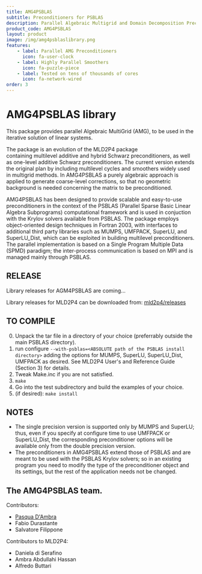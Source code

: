 ```yaml
---
title: AMG4PSBLAS
subtitle: Preconditioners for PSBLAS
description: Parallel Algebraic Multigrid and Domain Decomposition Preconditioners
product_code: AMG4PSBLAS
layout: product
image: /img/amg4psblaslibrary.png
features:
    - label: Parallel AMG Preconditioners
      icon: fa-user-clock
    - label: Highly Parallel Smoothers
      icon: fa-puzzle-piece
    - label: Tested on tens of thousands of cores
      icon: fa-network-wired
order: 3
---
```


AMG4PSBLAS library
===========================

This package provides parallel Algebraic MultiGrid (AMG), to be used in the
iterative solution of linear systems.

The package is an evolution of the MLD2P4 package  
containing multilevel additive and hybrid Schwarz preconditioners,
as well as one-level additive Schwarz preconditioners. The current
version extends the original plan by including multilevel cycles
and smoothers widely used in multigrid methods. In AMG4PSBLAS a purely algebraic
approach is applied to generate coarse-level corrections, so that
no geometric background is needed concerning the matrix to be
preconditioned.

AMG4PSBLAS has been designed to provide scalable and easy-to-use preconditioners
in the context of the PSBLAS (Parallel Sparse Basic
Linear Algebra Subprograms) computational framework and is used
in conjuction with the Krylov solvers available from PSBLAS. The
package employs object-oriented design techniques in Fortran 2003,
with interfaces to additional third party libraries such as MUMPS,
UMFPACK, SuperLU, and SuperLU_Dist, which can be exploited in building
multilevel preconditioners. The parallel implementation is based on
a Single Program Multiple Data (SPMD) paradigm; the inter-process
communication is based on MPI and is managed mainly through PSBLAS.

RELEASE
-------
Library releases for AGM4PSBLAS are coming...

Library releases for MLD2P4 can be downloaded from: [mld2p4/releases](https://github.com/sfilippone/mld2p4-2/releases)

TO COMPILE
----------
0. Unpack the tar file in a directory of your choice (preferrably
   outside the main PSBLAS directory).
1. run configure `--with-psblas=<ABSOLUTE path of the PSBLAS install directory>`
   adding the options for MUMPS, SuperLU, SuperLU_Dist, UMFPACK as desired.
   See MLD2P4 User's and Reference Guide (Section 3) for details.
2. Tweak Make.inc if you are not satisfied.
3. `make`
4. Go into the test subdirectory and build the examples of your choice.
5. (if desired): `make install`


NOTES
-----
- The single precision version is supported only by MUMPS and SuperLU;
  thus, even if you specify at configure time to use UMFPACK or SuperLU_Dist,
  the corresponding preconditioner options will be available only from
  the double precision version.
- The preconditioners in AMG4PSBLAS extend those of PSBLAS and are meant
  to be used with the PSBLAS Krylov solvers; so in an existing program
  you need to modify the type of the preconditioner object and its
  settings, but the rest of the application needs not be changed.

The AMG4PSBLAS team.
----------------
Contributors:
- [Pasqua D'Ambra](https://www.iac.cnr.it/~dambra/)
- Fabio Durastante
- Salvatore Filippone

Contributors to MLD2P4:
- Daniela di Serafino
- Ambra Abdullahi Hassan
- Alfredo Buttari
